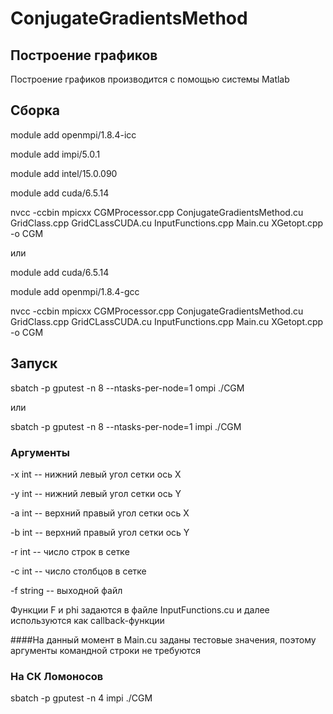 # ConjugateGradientsMethod
## Построение графиков
Построение графиков производится с помощью системы Matlab
## Сборка
module add openmpi/1.8.4-icc

module add   impi/5.0.1

module add   intel/15.0.090

module add   cuda/6.5.14

nvcc -ccbin mpicxx CGMProcessor.cpp ConjugateGradientsMethod.cu  GridClass.cpp GridCLassCUDA.cu InputFunctions.cpp Main.cu  XGetopt.cpp -o CGM

или 

module add   cuda/6.5.14

module add openmpi/1.8.4-gcc

nvcc -ccbin mpicxx CGMProcessor.cpp ConjugateGradientsMethod.cu  GridClass.cpp GridCLassCUDA.cu InputFunctions.cpp Main.cu  XGetopt.cpp -o CGM


## Запуск
sbatch -p gputest -n 8 --ntasks-per-node=1  ompi  ./CGM

или

sbatch -p gputest -n 8 --ntasks-per-node=1  impi  ./CGM

### Аргументы
-x int -- нижний левый угол сетки ось X

-y int  -- нижний левый угол сетки ось Y

-a int -- верхний правый угол сетки ось X

-b int -- верхний правый угол сетки ось Y

-r int -- число строк в сетке

-c int -- число столбцов в сетке

-f string -- выходной файл

Функции F и phi задаются в файле InputFunctions.сu и далее используются как callback-функции

####На данный момент в Main.cu заданы тестовые значения, поэтому аргументы командной строки не требуются

### На СК Ломоносов
sbatch -p gputest -n 4 impi ./CGM

